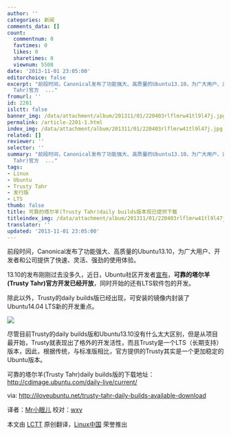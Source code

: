 ```yaml
---
author: ''
categories: 新闻
comments_data: []
count:
  commentnum: 0
  favtimes: 0
  likes: 0
  sharetimes: 0
  viewnum: 5508
date: '2013-11-01 23:05:00'
editorchoice: false
excerpt: "前段时间，Canonical发布了功能强大、高质量的Ubuntu13.10，为广大用户、开发者和公司提供了快速、灵活、强劲的使用体验。\r\n13.10的发布刚刚过去没多久，近日，Ubuntu社区开发者宣布，可靠的塔尔羊(Trusty
  Tahr)官方  ..."
fromurl: ''
id: 2201
islctt: false
banner_img: /data/attachment/album/201311/01/220403rlflmrw41tl9l47j.jpg
permalink: /article-2201-1.html
index_img: /data/attachment/album/201311/01/220403rlflmrw41tl9l47j.jpg
related: []
reviewer: ''
selector: ''
summary: "前段时间，Canonical发布了功能强大、高质量的Ubuntu13.10，为广大用户、开发者和公司提供了快速、灵活、强劲的使用体验。\r\n13.10的发布刚刚过去没多久，近日，Ubuntu社区开发者宣布，可靠的塔尔羊(Trusty
  Tahr)官方  ..."
tags:
- Linux
- Ubuntu
- Trusty Tahr
- 发行版
- LTS
thumb: false
title: 可靠的塔尔羊(Trusty Tahr)daily builds版本现已提供下载
titleindex_img: /data/attachment/album/201311/01/220403rlflmrw41tl9l47j.jpg
translator: ''
updated: '2013-11-01 23:05:00'
---
```


前段时间，Canonical发布了功能强大、高质量的Ubuntu13.10，为广大用户、开发者和公司提供了快速、灵活、强劲的使用体验。


13.10的发布刚刚过去没多久，近日，Ubuntu社区开发者[宣布](http://iloveubuntu.net/trusty-tahr-open-development)，**可靠的塔尔羊(Trusty Tahr)**官方**开发已经开放**，同时开始的还有LTS软件包的开发。


除此以外，Trusty的daily builds版已经出现，可安装的镜像内封装了Ubuntu14.04 LTS新的开发重点。


 ![](/data/attachment/album/201311/01/220403rlflmrw41tl9l47j.jpg)


尽管目前Trusty的daily builds版和Ubuntu13.10没有什么太大区别，但是从项目最开始，Trusty就表现出了格外的开发活性，而且Trusty是一个LTS（长期支持）版本，因此，根据传统，与标准版相比，官方提供的Trusty其实是一个更加稳定的Ubuntu版本。


可靠的塔尔羊(Trusty Tahr)daily builds版的下载地址：<http://cdimage.ubuntu.com/daily-live/current/>


 


via: <http://iloveubuntu.net/trusty-tahr-daily-builds-available-download>


译者：[Mr小眼儿](http://blog.csdn.net/tinyeyeser) 校对：[wxy](https://github.com/wxy)


本文由 [LCTT](https://github.com/LCTT/TranslateProject) 原创翻译，[Linux中国](http://linux.cn/) 荣誉推出